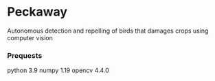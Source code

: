 # Peckaway
 Autonomous detection and repelling of birds that damages crops using computer vision

### Prequests

python 3.9
numpy 1.19
opencv 4.4.0
